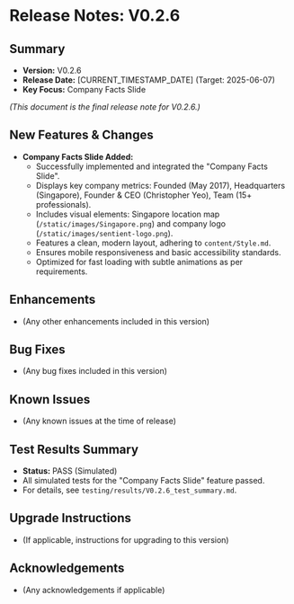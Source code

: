 # Release Notes: V0.2.6

## Summary
- **Version:** V0.2.6
- **Release Date:** [CURRENT_TIMESTAMP_DATE] (Target: 2025-06-07)
- **Key Focus:** Company Facts Slide

*(This document is the final release note for V0.2.6.)*

## New Features & Changes
- **Company Facts Slide Added:**
  - Successfully implemented and integrated the "Company Facts Slide".
  - Displays key company metrics: Founded (May 2017), Headquarters (Singapore), Founder & CEO (Christopher Yeo), Team (15+ professionals).
  - Includes visual elements: Singapore location map (`/static/images/Singapore.png`) and company logo (`/static/images/sentient-logo.png`).
  - Features a clean, modern layout, adhering to `content/Style.md`.
  - Ensures mobile responsiveness and basic accessibility standards.
  - Optimized for fast loading with subtle animations as per requirements.

## Enhancements
- (Any other enhancements included in this version)

## Bug Fixes
- (Any bug fixes included in this version)

## Known Issues
- (Any known issues at the time of release)

## Test Results Summary
- **Status:** PASS (Simulated)
- All simulated tests for the "Company Facts Slide" feature passed.
- For details, see `testing/results/V0.2.6_test_summary.md`.

## Upgrade Instructions
- (If applicable, instructions for upgrading to this version)

## Acknowledgements
- (Any acknowledgements if applicable)
